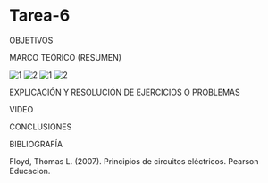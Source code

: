 # Tarea-6

OBJETIVOS

MARCO TEÓRICO (RESUMEN)

![1](https://user-images.githubusercontent.com/116812951/210896844-5b3ad3ae-3789-4cec-a950-0187358740da.png)
![2](https://user-images.githubusercontent.com/116812951/210896869-c87f8e7e-82b0-4ea5-804e-c52714f1b97d.png)
![1](https://user-images.githubusercontent.com/116812951/210896974-9510f7ff-3cd5-49fd-88b7-ea64dbd7a825.png)
![2](https://user-images.githubusercontent.com/116812951/210897008-3eee9d5d-dc5c-4e8b-9f99-f349b7837669.png)

EXPLICACIÓN Y RESOLUCIÓN DE EJERCICIOS O PROBLEMAS

VIDEO

CONCLUSIONES

BIBLIOGRAFÍA

Floyd, Thomas L. (2007). Principios de circuitos eléctricos. Pearson Educacion.
